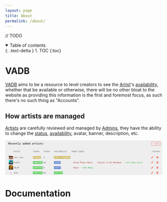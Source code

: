 ```yaml
---
layout: page
title: About
permalink: /about/
---
```


// TODO

<details open markdown="block">
  <summary>
    Table of contents
  </summary>
  {: .text-delta }
1. TOC
{:toc}
</details>

# VADB

[VADB](https://fadb.live/) aims to be a resource to level creators to see the [Artist](/definitions/artist#artist)'s [availability](/definitions/artist#availability), whether that be available or otherwise,
there will be no other bloat to the website as providing this information is the first and foremost focus, as such there's no such thing as "Accounts".

## How artists are managed

[Artists](/definitions/artist#artist) are carefully reviewed and managed by [Admins](/definitions/admins#admins), they have the ability to change the [status](/definitions/artist#status), [availability](/definitions/artist#availability), avatar, banner, description, etc.

![Admin page](/assets/images/about.admin_page.png)

# Documentation
